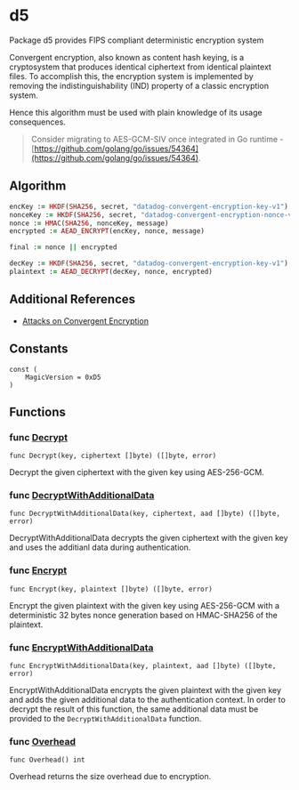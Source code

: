# d5

Package d5 provides FIPS compliant deterministic encryption system

Convergent encryption, also known as content hash keying, is a cryptosystem
that produces identical ciphertext from identical plaintext files.
To accomplish this, the encryption system is implemented by removing the
indistinguishability (IND) property of a classic encryption system.

Hence this algorithm must be used with plain knowledge of its usage
consequences.

> Consider migrating to AES-GCM-SIV once integrated in Go runtime - [https://github.com/golang/go/issues/54364](https://github.com/golang/go/issues/54364).

## Algorithm

```ruby
encKey := HKDF(SHA256, secret, "datadog-convergent-encryption-key-v1")
nonceKey := HKDF(SHA256, secret, "datadog-convergent-encryption-nonce-v1")
nonce := HMAC(SHA256, nonceKey, message)
encrypted := AEAD_ENCRYPT(encKey, nonce, message)

final := nonce || encrypted

decKey := HKDF(SHA256, secret, "datadog-convergent-encryption-key-v1")
plaintext := AEAD_DECRYPT(decKey, nonce, encrypted)
```

## Additional References

* [Attacks on Convergent Encryption]([https://tahoe-lafs.org/hacktahoelafs/drew_perttula.html](https://tahoe-lafs.org/hacktahoelafs/drew_perttula.html))

## Constants

```golang
const (
    MagicVersion = 0xD5
)
```

## Functions

### func [Decrypt](/aead.go#L54)

`func Decrypt(key, ciphertext []byte) ([]byte, error)`

Decrypt the given ciphertext with the given key using AES-256-GCM.

### func [DecryptWithAdditionalData](/aead.go#L60)

`func DecryptWithAdditionalData(key, ciphertext, aad []byte) ([]byte, error)`

DecryptWithAdditionalData decrypts the given ciphertext with the given key and
uses the additianl data during authentication.

### func [Encrypt](/aead.go#L41)

`func Encrypt(key, plaintext []byte) ([]byte, error)`

Encrypt the given plaintext with the given key using AES-256-GCM with a
deterministic 32 bytes nonce generation based on HMAC-SHA256 of the plaintext.

### func [EncryptWithAdditionalData](/aead.go#L49)

`func EncryptWithAdditionalData(key, plaintext, aad []byte) ([]byte, error)`

EncryptWithAdditionalData encrypts the given plaintext with the given key and
adds the given additional data to the authentication context.
In order to decrypt the result of this function, the same additional data
must be provided to the `DecryptWithAdditionalData` function.

### func [Overhead](/aead.go#L34)

`func Overhead() int`

Overhead returns the size overhead due to encryption.
